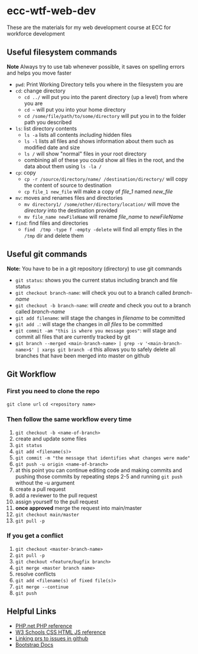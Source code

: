 # ecc-wtf-web-dev

These are the materials for my web development course at ECC for workforce development

## Useful filesystem commands

**Note** Always try to use tab whenever possible, it saves on spelling errors and helps you move faster

- `pwd`: Print Working Directory tells you where in the filesystem you are
- `cd`: change directory
  - `cd ../` will put you into the parent directory (up a level) from where you are
  - `cd ~` will put you into your home directory
  - `cd /some/file/path/to/some/directory` will put you in to the folder path you described
- `ls`: list directory contents
  - `ls -a` lists all contents *including* hidden files
  - `ls -l` lists all files and shows information about them such as modified date and size
  - `ls /` will show "normal" files in your root directory
  - combining all of these you could show all files in the root, and the data about them using `ls -la /`
- `cp`: copy
  - `cp -r /source/directory/name/ /destination/directory/` will copy the content of source to destination
  - `cp file_1 new_file` will make a copy of *file_1* named *new_file*
- `mv`: moves and renames files and directories
  - `mv directory1/ /some/other/directory/location/` will move the *directory* into the destination provided
  - `mv file_name newFileName` will rename *file_name* to *newFileName*
- `find`: find files and directories
  - `find  /tmp -type f -empty -delete` will find all empty files in the `/tmp` dir and delete them

## Useful git commands

**Note:** You have to be in a git repository (directory) to use git commands

- `git status`: shows you the current status including branch and file status
- `git checkout branch-name`: will check you out to a branch called *branch-name*
- `git checkout -b branch-name`: will *create* and check you out to a branch called *branch-name*
- `git add filename`: will stage the changes in *filename* to be committed
- `git add .`: will stage the changes in *all files* to be committed
- `git commit -am "this is where you message goes"`: will stage and commit all files that are currently tracked by git
- `git branch --merged <main-branch-name> | grep -v '<main-branch-name>$' | xargs git branch -d` this allows you to safely delete all branches that have been merged into master on github

## Git Workflow

### First you need to clone the repo

`git clone url`
`cd <repository name>`

### Then follow the same workflow every time

1. `git checkout -b <name-of-branch>`
1. create and update some files
1. `git status`
1. `git add <filename(s)>`
1. `git commit -m "the message that identifies what changes were made"`
1. `git push -u origin <name-of-branch>`
1. at this point you can continue editing code and making commits and pushing those commits by repeating steps 2-5 and running `git push` without the -u argument
1. create a pull request
1. add a reviewer to the pull request
1. assign yourself to the pull request
1. **once approved** merge the request into main/master
1. `git checkout main/master`
1. `git pull -p`

### If you get a conflict

1. `git checkout <master-branch-name>`
1. `git pull -p`
1. `git checkout <feature/bugfix branch>`
1. `git merge <master branch name>`
1. resolve conflicts
1. `git add <filename(s) of fixed file(s)>`
1. `git merge --continue`
1. `git push`

## Helpful Links

- [PHP.net PHP reference](https://php.net)
- [W3 Schools CSS HTML JS reference](https://www.w3schools.com/)
- [Linking prs to issues in github](https://docs.github.com/en/github/managing-your-work-on-github/linking-a-pull-request-to-an-issue#linking-a-pull-request-to-an-issue-using-a-keyword)
- [Bootstrap Docs](https://getbootstrap.com/docs/5.0/getting-started/introduction/)
